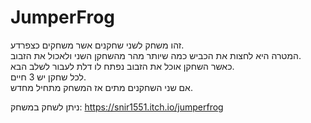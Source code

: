 # JumperFrog

זהו משחק לשני שחקנים אשר משחקים כצפרדע.\
המטרה היא לחצות את הכביש כמה שיותר מהר מהשחקן השני ולאכול את הזבוב.\
כאשר השחקן אוכל את הזבוב נפתח לו דלת לעבור לשלב הבא.\
לכל שחקן יש 3 חיים.\
אם שני השחקנים מתים אז המשחק מתחיל מחדש.


ניתן לשחק במשחק: https://snir1551.itch.io/jumperfrog 
